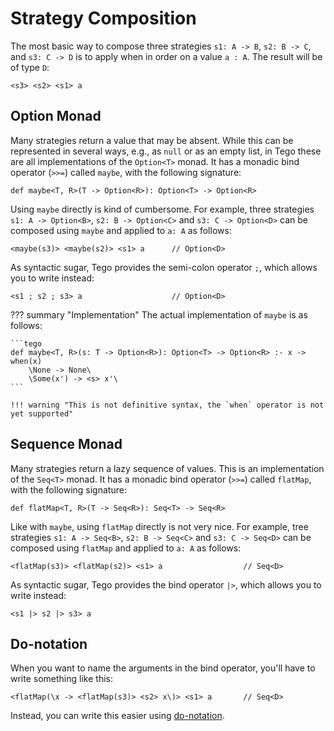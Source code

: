 # Strategy Composition
The most basic way to compose three strategies `s1: A -> B`, `s2: B -> C`,
and `s3: C -> D` is to apply when in order on a value `a : A`.
The result will be of type `D`:

```tego
<s3> <s2> <s1> a
```


## Option Monad
Many strategies return a value that may be absent. While this can be represented
in several ways, e.g., as `null` or as an empty list, in Tego these are all
implementations of the `Option<T>` monad. It has a monadic bind operator (`>>=`)
called `maybe`, with the following signature:

```tego
def maybe<T, R>(T -> Option<R>): Option<T> -> Option<R>
```

Using `maybe` directly is kind of cumbersome. For example, three strategies
`s1: A -> Option<B>`, `s2: B -> Option<C>` and `s3: C -> Option<D>` can be
composed using `maybe` and applied to `a: A` as follows:

```tego
<maybe(s3)> <maybe(s2)> <s1> a      // Option<D>
```

As syntactic sugar, Tego provides the semi-colon operator `;`, which allows you
to write instead:

```tego
<s1 ; s2 ; s3> a                    // Option<D>
```

??? summary "Implementation"
    The actual implementation of `maybe` is as follows:

    ```tego
    def maybe<T, R>(s: T -> Option<R>): Option<T> -> Option<R> :- x -> when(x)
        \None -> None\
        \Some(x') -> <s> x'\
    ```

    !!! warning "This is not definitive syntax, the `when` operator is not yet supported"


## Sequence Monad
Many strategies return a lazy sequence of values. This is an implementation of
the `Seq<T>` monad. It has a monadic bind operator (`>>=`) called `flatMap`,
with the following signature:

```tego
def flatMap<T, R>(T -> Seq<R>): Seq<T> -> Seq<R>
```

Like with `maybe`, using `flatMap` directly is not very nice. For example,
tree strategies `s1: A -> Seq<B>`, `s2: B -> Seq<C>` and `s3: C -> Seq<D>` can be
composed using `flatMap` and applied to `a: A` as follows:

```tego
<flatMap(s3)> <flatMap(s2)> <s1> a                  // Seq<D>
```

As syntactic sugar, Tego provides the bind operator `|>`, which allows
you to write instead:

```tego
<s1 |> s2 |> s3> a
```

## Do-notation
When you want to name the arguments in the bind operator, you'll have to write
something like this:

```tego
<flatMap(\x -> <flatMap(s3)> <s2> x\)> <s1> a       // Seq<D>
```

Instead, you can write this easier using [do-notation](do-notation.md).